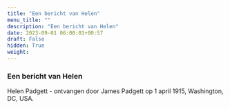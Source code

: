 ```yaml
---
title: "Een bericht van Helen"
menu_title: ""
description: "Een bericht van Helen"
date: 2023-09-01 06:00:01+00:57
draft: False
hidden: True
weight:
---
```

### Een bericht van Helen

Helen Padgett - ontvangen door James Padgett op 1 april 1915, Washington, DC, USA.
